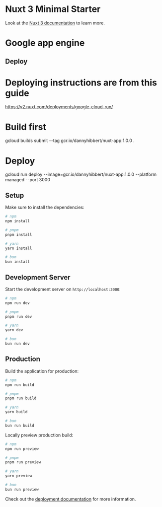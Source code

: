 # Nuxt 3 Minimal Starter

Look at the [Nuxt 3 documentation](https://nuxt.com/docs/getting-started/introduction) to learn more.

# Google app engine

## Deploy

# Deploying instructions are from this guide

https://v2.nuxt.com/deployments/google-cloud-run/

# Build first

gcloud builds submit --tag gcr.io/dannyhibbert/nuxt-app:1.0.0 .

# Deploy

gcloud run deploy --image=gcr.io/dannyhibbert/nuxt-app:1.0.0 --platform managed --port 3000

## Setup

Make sure to install the dependencies:

```bash
# npm
npm install

# pnpm
pnpm install

# yarn
yarn install

# bun
bun install
```

## Development Server

Start the development server on `http://localhost:3000`:

```bash
# npm
npm run dev

# pnpm
pnpm run dev

# yarn
yarn dev

# bun
bun run dev
```

## Production

Build the application for production:

```bash
# npm
npm run build

# pnpm
pnpm run build

# yarn
yarn build

# bun
bun run build
```

Locally preview production build:

```bash
# npm
npm run preview

# pnpm
pnpm run preview

# yarn
yarn preview

# bun
bun run preview
```

Check out the [deployment documentation](https://nuxt.com/docs/getting-started/deployment) for more information.
